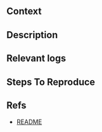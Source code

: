 ## Context
<!--
Note: WHY is it being done?

Example:

Explain here...

Closes #1
-->

## Description
<!--
Note: WHAT was done?
- [x] added this
- [x] changed that
- [x] refactor those things
- [ ] and so on...
-->

## Relevant logs
<!--
Note: Inform logs or add screenshots/videos
-->

## Steps To Reproduce
<!--
Example: steps to reproduce the behavior:
1. In this environment...
2. With this config...
3. Run '...'
4. See...
-->

## Refs
<!--
Note: List of related links and updated docs (READMEs, Notion, Google Docs, others links, etc).
-->

- [README](/tooling-dev/cli#readme)
